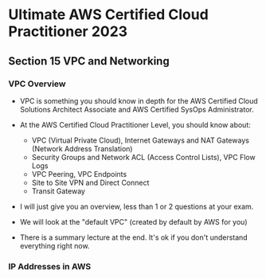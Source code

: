 # Ultimate AWS Certified Cloud Practitioner 2023

## Section 15 VPC and Networking

### VPC Overview

- VPC is something you should know in depth for the AWS Certified Cloud Solutions Architect Associate and AWS Certified SysOps Administrator.

- At the AWS Certified Cloud Practitioner Level, you should know about:
  - VPC (Virtual Private Cloud), Internet Gateways and NAT Gateways (Network Address Translation)
  - Security Groups and Network ACL (Access Control Lists), VPC Flow Logs
  - VPC Peering, VPC Endpoints
  - Site to Site VPN and Direct Connect
  - Transit Gateway

- I will just give you an overview, less than 1 or 2 questions at your exam.
- We will look at the "default VPC" (created by default by AWS for you)
- There is a summary lecture at the end. It's ok if you don't understand everything right now.

### IP Addresses in AWS

